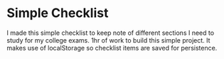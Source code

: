 # Simple Checklist

I made this simple checklist to keep note of different sections I need to study for my college exams. 1hr of work to build this simple project. It makes use of localStorage so checklist items are saved for persistence.
